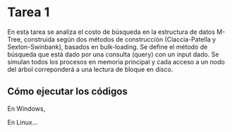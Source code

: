 # Tarea 1

En esta tarea se analiza el costo de búsqueda en la estructura de datos M-Tree, construida según dos métodos de construcción (Ciaccia-Patella y Sexton-Swinbank), basados en bulk-loading. Se define el método de búsqueda que está dado por una consulta (query) con un input dado. Se simulan todos los procesos en memoria principal y cada acceso a un nodo del árbol correponderá a una lectura de bloque en disco.

## Cómo ejecutar los códigos

En Windows,


En Linux...